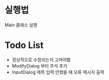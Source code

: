 # 실행법
Main 클래스 실행
# Todo List
- 정상적으로 수정되는지 고쳐야함
- ModifyDialog 부터 주석 추가
- InputDialog 제목 입력 안했을 때 오류 메시지 출력
